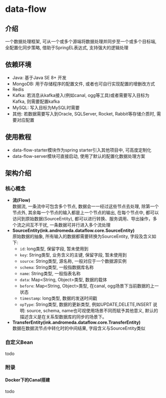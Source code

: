 # data-flow

## 介绍
一个数据处理框架, 可从一个或多个源端将数据处理并同步至一个或多个目标端, 全配置化同步策略, 借助于SpringEL表达式, 支持强大的逻辑处理

## 依赖环境
- Java: 基于Java SE 8+ 开发
- MongoDB: 用于存储程序的配置文件, 或者也可自行实现配置的增删改方式
- Redis
- Kafka: 若消息从kafka接入(例如canal, ogg等工具)或者需要写入目标为Kafka, 则需要配置kafka
- MySQL: 写入目标为MySQL时需要
- 其他: 若数据需要写入到Oracle, SQLServer, Rocket, Rabbit等存储介质时, 需要对应配置

## 使用教程
- data-flow-starter模块作为spring starter引入其他项目中, 可高度定制化
- data-flow-server模块可直接启动, 使用了默认的配置化数据处理方案

## 架构介绍

### 核心概念
- <b>流(Flow)</b>  
  数据流, 一条流中可包含多个节点, 数据会一一经过这些节点去处理, 除第一个节点外, 其余每一个节点的输入都是上一个节点的输出, 在每个节点中, 都可以访问到原始数据(SourceEntity), 都可以进行转换、服务调用、导出操作，多个流之间互不干扰, 一条数据可并行进入多个流处理
- <b>SourceEntity(ink.andromeda.dataflow.core.SourceEntity)</b>  
  原始数据的抽象, 所有输入的数据都需要转换为SourceEntity, 字段及含义如下:  
  - `id`: long类型, 保留字段, 暂未使用到
  - `key`: String类型, 业务含义的主键, 保留字段, 暂未使用到
  - `source`: String类型, 源名称, 一般对应于一个数据源实例
  - `schema`: String类型, 一般指数据库名称
  - `name`: String类型, 一般指表名称
  - `data`: Map<String, Object>类型, 数据的载体
  - `before`: Map<String, Object>类型, 在canal, ogg场景下当前数据的上一状态
  - `timestamp`: long类型, 数据的发送时间戳
  - `opType`: String类型, 数据的更新类型, 例如UPDATE,DELETE,INSERT
  说明: source, schema, name也可视使用场景不同而赋予其他意义, 默认的描述含义是在关系型数据库的同步的场景下。
- <b>TransferEntity(ink.andromeda.dataflow.core.TransferEntity)</b>  
  数据在数据流节点中转化时的中间结果, 字段含义与SourceEntity类似
### 自定义Bean
todo

### 附录
#### Docker下的Canal搭建
todo